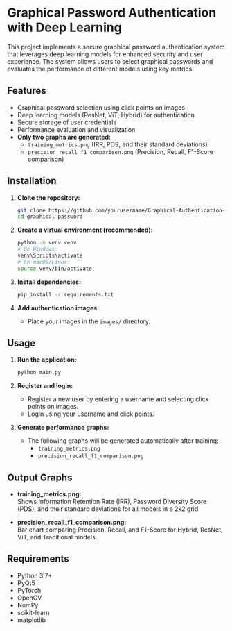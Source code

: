 

# Graphical Password Authentication with Deep Learning

This project implements a secure graphical password authentication system that leverages deep learning models for enhanced security and user experience. The system allows users to select graphical passwords and evaluates the performance of different models using key metrics.

## Features

- Graphical password selection using click points on images
- Deep learning models (ResNet, ViT, Hybrid) for authentication
- Secure storage of user credentials
- Performance evaluation and visualization
- **Only two graphs are generated:**
  - `training_metrics.png` (IRR, PDS, and their standard deviations)
  - `precision_recall_f1_comparison.png` (Precision, Recall, F1-Score comparison)

## Installation

1. **Clone the repository:**
   ```bash
   git clone https://github.com/yourusername/Graphical-Authentication-of-passwords-using-cued-click-points-with-deep-learning
   cd graphical-password
   ```

2. **Create a virtual environment (recommended):**
   ```bash
   python -m venv venv
   # On Windows:
   venv\Scripts\activate
   # On macOS/Linux:
   source venv/bin/activate
   ```

3. **Install dependencies:**
   ```bash
   pip install -r requirements.txt
   ```

4. **Add authentication images:**
   - Place your images in the `images/` directory.

## Usage

1. **Run the application:**
   ```bash
   python main.py
   ```

2. **Register and login:**
   - Register a new user by entering a username and selecting click points on images.
   - Login using your username and click points.

3. **Generate performance graphs:**
   - The following graphs will be generated automatically after training:
     - `training_metrics.png`
     - `precision_recall_f1_comparison.png`

## Output Graphs

- **training_metrics.png:**  
  Shows Information Retention Rate (IRR), Password Diversity Score (PDS), and their standard deviations for all models in a 2x2 grid.

- **precision_recall_f1_comparison.png:**  
  Bar chart comparing Precision, Recall, and F1-Score for Hybrid, ResNet, ViT, and Traditional models.

## Requirements

- Python 3.7+
- PyQt5
- PyTorch
- OpenCV
- NumPy
- scikit-learn
- matplotlib

